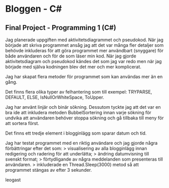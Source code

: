 # Bloggen - C#
## Final Project - Programming 1 (C#)

Jag planerade uppgiften med aktivitetsdiagrammet och pseudokod. När jag började att skriva programmet ansåg jag att det var många fler detaljer som behövde inkluderas för att göra programmet mer användbart (snyggare) för både användaren och för de som läser min kod. När jag gjorde aktivitetsdiagram och pseudokod kändes det som jag var redo men när jag började med själva kodningen blev det mer och mer komplicerat.

Jag har skapat flera metoder för programmet som kan användas mer än en gång.

Det finns flera olika typer av felhantering som till exempel: TRYPARSE, DEFAULT, ELSE, IsNullOrWhiteSpace, ToUpper.

Jag har använt linjär och binär sökning. Dessutom tyckte jag att det var en bra ide att inkludera metoden BubbelSortering innan varje sökning för undvika att användaren behöver stoppa sökning och gå tillbaka till meny för att sortera först.

Det finns ett tredje element i blogginlägg som sparar datum och tid.

Jag har testat programmet med en riktig användare och jag gjorde några förbättringar efter det som:
    > visualisering av alla blogginlägg innan redigering och radering för att underlätta;
    > ändring datumvisning till svenskt format;
    > förtydligande av några meddelanden som presenteras till användaren.
    > inkluderade en Thread.Sleep(3000) metod så att programmet stängas av efter 3 sekunder.

leogast
